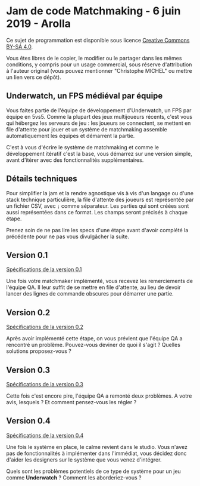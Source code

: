 # Jam de code Matchmaking - 6 juin 2019 - Arolla

Ce sujet de programmation est disponible sous licence [Creative Commons BY-SA 4.0](https://creativecommons.org/licenses/by-sa/4.0/deed.fr).

Vous êtes libres de le copier, le modifier ou le partager dans les mêmes conditions, y compris pour un usage commercial,
sous réserve d'attribution à l'auteur original (vous pouvez mentionner "Christophe MICHEL" ou mettre un lien vers ce
dépôt).

## Underwatch, un FPS médiéval par équipe

Vous faites partie de l'équipe de développement d'Underwatch, un FPS par équipe en 5vs5. Comme la plupart des jeux 
multijoueurs récents, c'est vous qui hébergez les serveurs de jeu : les joueurs se connectent, se mettent en file 
d'attente pour jouer et un système de matchmaking assemble automatiquement les équipes et démarrent la partie.

C'est à vous d'écrire le système de matchmaking et comme le développement itératif c'est la base, vous démarrez sur 
une version simple, avant d'itérer avec des fonctionnalités supplémentaires.

## Détails techniques

Pour simplifier la jam et la rendre agnostique vis à vis d'un langage ou d'une stack technique particulière, la file 
d'attente des joueurs est représentée par un fichier CSV, avec `;` comme séparateur. Les parties qui sont créées sont 
aussi représentées dans ce format. Les champs seront précisés à chaque étape.

Prenez soin de ne pas lire les specs d'une étape avant d'avoir complété la précédente pour ne pas vous 
divulgâcher la suite.

## Version 0.1

[Spécifications de la version 0.1](/v0.1/specs1.md)

Une fois votre matchmaker implémenté, vous recevez les remerciements de l'équipe QA. Il leur suffit de se mettre en 
file d'attente, au lieu de devoir lancer des lignes de commande obscures pour démarrer une partie.

## Version 0.2

[Spécifications de la version 0.2](/v0.2/specs2.md)

Après avoir implémenté cette étape, on vous prévient que l'équipe QA a rencontré un problème. Pouvez-vous deviner de 
quoi il s'agit ? Quelles solutions proposez-vous ?

## Version 0.3

[Spécifications de la version 0.3](/v0.3/specs3.md)

Cette fois c'est encore pire, l'équipe QA a remonté deux problèmes. A votre avis, lesquels ? Et comment pensez-vous les
régler ?

## Version 0.4

[Spécifications de la version 0.4](/v0.4/specs4.md)

Une fois le système en place, le calme revient dans le studio. Vous n'avez pas de fonctionnalités à implémenter dans
l'immédiat, vous décidez donc d'aider les designers sur le système que vous venez d'intégrer.

Quels sont les problèmes potentiels de ce type de système pour un jeu comme **Underwatch** ? Comment les 
aborderiez-vous ?
